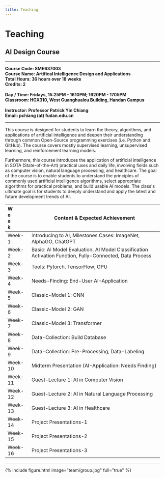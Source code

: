 ```yaml
---
title: Teaching
---
```


# <i class="fas fa-feather-alt"></i>Teaching

## AI Design Course
<hr>
<b>
Course Code: SME637003 
<br>Course Name: Artifical Intelligence Design and Applications 
<br>Total Hours: 36 hours over 18 weeks
<br>Credits: 2 
<br>
<br>Day / Time: Fridays, 15:25PM - 1610PM; 1620PM - 1705PM
<br>Classroom: HGX310, West Guanghualou Building, Handan Campus
<br>
<br>Instructor: Professor Patrick Yin Chiang
<br>Email: pchiang (at) fudan.edu.cn
</b>
  <br>
  <hr>

This course is designed for students to learn the theory, algorithms, and applications of artificial intelligence and deepen their understanding through common Open-Source programming exercises (i.e. Python and GitHub). The course covers mostly supervised learning, unsupervised learning, and reinforcement learning models. 

Furthermore, this course introduces the application of artificial intelligence in SOTA (State-of-the-Art) practical uses and daily life, involving fields such as computer vision, natural language processing, and healthcare. The goal of the course is to enable students to understand the principles of commonly used artificial intelligence algorithms, select appropriate algorithms for practical problems, and build usable AI models. The class's ultimate goal is for students to deeply understand and apply the latest and future development trends of AI.

| <div style="width: 5pt"> Week </div>   | Content & Expected Achievement                                   |
|-------|---------------------------------------------------|
| Week-1 </div>| Introducing to AI, Milestones Cases: ImageNet, AlphaGO, ChatGPT |
| Week-2 </div>| Basic: AI Model Evaluation, AI Model Classification Activation Function, Fully-Connected, Data Process |
| Week-3 </div>| Tools: Pytorch, TensorFlow, GPU |
| Week-4 </div>| Needs-Finding: End-User AI-Application |
| Week-5 </div>| Classic-Model 1: CNN |
| Week-6 </div>| Classic-Model 2: GAN |
| Week-7 </div>| Classic-Model 3: Transformer |
| Week-8 </div>| Data-Collection: Build Database |
| Week-9 </div>| Data-Collection: Pre-Processing, Data-Labeling |
| Week-10 </div>| Midterm Presentation (AI-Application: Needs Finding) |
| Week-11 </div>| Guest-Lecture 1: AI in Computer Vision |
| Week-12 </div>| Guest-Lecture 2: AI in Natural Language Processing |
| Week-13 </div>| Guest-Lecture 3: AI in Healthcare |
| Week-14 </div>| Project Presentations-1 |
| Week-15 </div>| Project Presentations-2 |
| Week-16 </div>| Project Presentations-3 |


<!-- ### Undergraduate

#### Agency and Awards

### Graduate
#### Agency and Awards



### Postdoctoral
#### Agency and Awards -->


---

{% include figure.html image="team/group.jpg" full="true" %}
